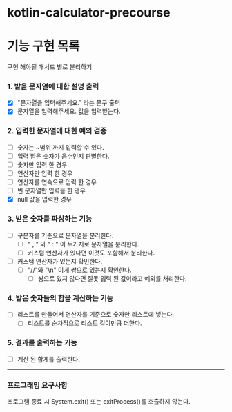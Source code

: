 # kotlin-calculator-precourse
# 기능 구현 목록
구현 해야될 매서드 별로   분리하기

### 1. 받을 문자열에 대한 설명 출력
- [x] "문자열을 입력해주세요." 라는 문구 출력
- [x] 문자열을 입력해주세요. 값을 입력받는다.

### 2. 입력한 문자열에 대한 예외 검증
- [ ] 숫자는 ~범위 까지 입력할 수 있다.
- [ ] 입력 받은 숫자가 음수인지 판별한다.
- [ ] 숫자만 입력 한 경우
- [ ] 연산자만 입력 한 경우
- [ ] 연산자를 연속으로 입력 한 경우
- [ ] 빈 문자열만 입력을 한 경우
- [x] null 값을 입력한 경우

### 3. 받은 숫자를 파싱하는 기능
- [ ] 구분자를 기준으로 문자열을 분리한다.
    - [ ] " , " 와 " : " 이 두가지로 문자열을 분리한다.
    - [ ] 커스텀 연산자가 있다면 이것도 포함해서 분리한다.
- [ ] 커스텀 연산자가 있는지 확인한다.
    - [ ] "//"와 "\n" 이게 쌍으로 있는지 확인한다.
      -  [ ] 쌍으로 있지 않다면 잘못 입력 된 값이라고 예외를 처리한다. 
### 4. 받은 숫자들의 합을 계산하는 기능
- [ ] 리스트를 만들어서 연산자를 기준으로 숫자만 리스트에 넣는다.
   - [ ] 리스트를 순차적으로 리스트 길이만큼 더한다.
### 5. 결과를 출력하는 기능
- [ ] 계산 된 합계를 출력한다.

-----
### 프로그래밍 요구사항
프로그램 종료 시 System.exit() 또는 exitProcess()를 호출하지 않는다.

